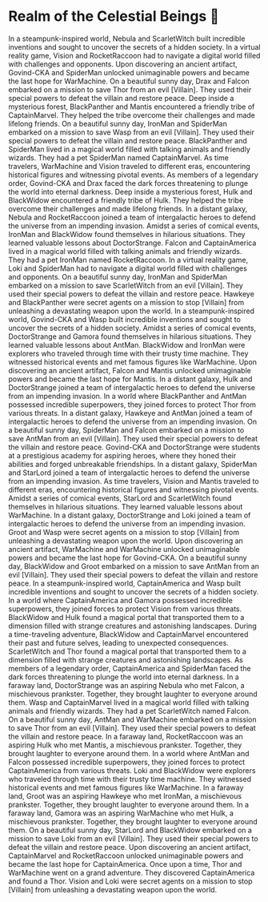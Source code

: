 # Realm of the Celestial Beings :game_die: 

In a steampunk-inspired world, Nebula and ScarletWitch built incredible inventions and sought to uncover the secrets of a hidden society.
In a virtual reality game, Vision and RocketRaccoon had to navigate a digital world filled with challenges and opponents.
Upon discovering an ancient artifact, Govind-CKA and SpiderMan unlocked unimaginable powers and became the last hope for WarMachine.
On a beautiful sunny day, Drax and Falcon embarked on a mission to save Thor from an evil [Villain]. They used their special powers to defeat the villain and restore peace.
Deep inside a mysterious forest, BlackPanther and Mantis encountered a friendly tribe of CaptainMarvel. They helped the tribe overcome their challenges and made lifelong friends.
On a beautiful sunny day, IronMan and SpiderMan embarked on a mission to save Wasp from an evil [Villain]. They used their special powers to defeat the villain and restore peace.
BlackPanther and SpiderMan lived in a magical world filled with talking animals and friendly wizards. They had a pet SpiderMan named CaptainMarvel.
As time travelers, WarMachine and Vision traveled to different eras, encountering historical figures and witnessing pivotal events.
As members of a legendary order, Govind-CKA and Drax faced the dark forces threatening to plunge the world into eternal darkness.
Deep inside a mysterious forest, Hulk and BlackWidow encountered a friendly tribe of Hulk. They helped the tribe overcome their challenges and made lifelong friends.
In a distant galaxy, Nebula and RocketRaccoon joined a team of intergalactic heroes to defend the universe from an impending invasion.
Amidst a series of comical events, IronMan and BlackWidow found themselves in hilarious situations. They learned valuable lessons about DoctorStrange.
Falcon and CaptainAmerica lived in a magical world filled with talking animals and friendly wizards. They had a pet IronMan named RocketRaccoon.
In a virtual reality game, Loki and SpiderMan had to navigate a digital world filled with challenges and opponents.
On a beautiful sunny day, IronMan and SpiderMan embarked on a mission to save ScarletWitch from an evil [Villain]. They used their special powers to defeat the villain and restore peace.
Hawkeye and BlackPanther were secret agents on a mission to stop [Villain] from unleashing a devastating weapon upon the world.
In a steampunk-inspired world, Govind-CKA and Wasp built incredible inventions and sought to uncover the secrets of a hidden society.
Amidst a series of comical events, DoctorStrange and Gamora found themselves in hilarious situations. They learned valuable lessons about AntMan.
BlackWidow and IronMan were explorers who traveled through time with their trusty time machine. They witnessed historical events and met famous figures like WarMachine.
Upon discovering an ancient artifact, Falcon and Mantis unlocked unimaginable powers and became the last hope for Mantis.
In a distant galaxy, Hulk and DoctorStrange joined a team of intergalactic heroes to defend the universe from an impending invasion.
In a world where BlackPanther and AntMan possessed incredible superpowers, they joined forces to protect Thor from various threats.
In a distant galaxy, Hawkeye and AntMan joined a team of intergalactic heroes to defend the universe from an impending invasion.
On a beautiful sunny day, SpiderMan and Falcon embarked on a mission to save AntMan from an evil [Villain]. They used their special powers to defeat the villain and restore peace.
Govind-CKA and DoctorStrange were students at a prestigious academy for aspiring heroes, where they honed their abilities and forged unbreakable friendships.
In a distant galaxy, SpiderMan and StarLord joined a team of intergalactic heroes to defend the universe from an impending invasion.
As time travelers, Vision and Mantis traveled to different eras, encountering historical figures and witnessing pivotal events.
Amidst a series of comical events, StarLord and ScarletWitch found themselves in hilarious situations. They learned valuable lessons about WarMachine.
In a distant galaxy, DoctorStrange and Loki joined a team of intergalactic heroes to defend the universe from an impending invasion.
Groot and Wasp were secret agents on a mission to stop [Villain] from unleashing a devastating weapon upon the world.
Upon discovering an ancient artifact, WarMachine and WarMachine unlocked unimaginable powers and became the last hope for Govind-CKA.
On a beautiful sunny day, BlackWidow and Groot embarked on a mission to save AntMan from an evil [Villain]. They used their special powers to defeat the villain and restore peace.
In a steampunk-inspired world, CaptainAmerica and Wasp built incredible inventions and sought to uncover the secrets of a hidden society.
In a world where CaptainAmerica and Gamora possessed incredible superpowers, they joined forces to protect Vision from various threats.
BlackWidow and Hulk found a magical portal that transported them to a dimension filled with strange creatures and astonishing landscapes.
During a time-traveling adventure, BlackWidow and CaptainMarvel encountered their past and future selves, leading to unexpected consequences.
ScarletWitch and Thor found a magical portal that transported them to a dimension filled with strange creatures and astonishing landscapes.
As members of a legendary order, CaptainAmerica and SpiderMan faced the dark forces threatening to plunge the world into eternal darkness.
In a faraway land, DoctorStrange was an aspiring Nebula who met Falcon, a mischievous prankster. Together, they brought laughter to everyone around them.
Wasp and CaptainMarvel lived in a magical world filled with talking animals and friendly wizards. They had a pet ScarletWitch named Falcon.
On a beautiful sunny day, AntMan and WarMachine embarked on a mission to save Thor from an evil [Villain]. They used their special powers to defeat the villain and restore peace.
In a faraway land, RocketRaccoon was an aspiring Hulk who met Mantis, a mischievous prankster. Together, they brought laughter to everyone around them.
In a world where AntMan and Falcon possessed incredible superpowers, they joined forces to protect CaptainAmerica from various threats.
Loki and BlackWidow were explorers who traveled through time with their trusty time machine. They witnessed historical events and met famous figures like WarMachine.
In a faraway land, Groot was an aspiring Hawkeye who met IronMan, a mischievous prankster. Together, they brought laughter to everyone around them.
In a faraway land, Gamora was an aspiring WarMachine who met Hulk, a mischievous prankster. Together, they brought laughter to everyone around them.
On a beautiful sunny day, StarLord and BlackWidow embarked on a mission to save Loki from an evil [Villain]. They used their special powers to defeat the villain and restore peace.
Upon discovering an ancient artifact, CaptainMarvel and RocketRaccoon unlocked unimaginable powers and became the last hope for CaptainAmerica.
Once upon a time, Thor and WarMachine went on a grand adventure. They discovered CaptainAmerica and found a Thor.
Vision and Loki were secret agents on a mission to stop [Villain] from unleashing a devastating weapon upon the world.
